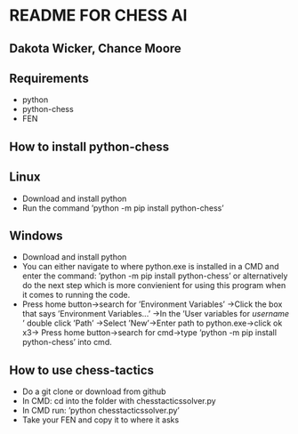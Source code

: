 ﻿# README FOR CHESS AI

## Dakota Wicker, Chance Moore

## Requirements

- python
- python-chess
- FEN

## How to install python-chess

## Linux

- Download and install python
- Run the command ’python -m pip install python-chess’

## Windows

- Download and install python
- You can either navigate to where python.exe is installed in a CMD and enter the command: ’python -m pip install
    python-chess’ or alternatively do the next step which is more convienient for using this program when it comes to
    running the code.
- Press home button→search for ’Environment Variables’
    →Click the box that says ’Environment Variables...’
    →In the ’User variables for *username* ’ double click ’Path’
    →Select ’New’→Enter path to python.exe→click ok x3→
    Press home button→search for cmd→type ’python -m pip install python-chess’ into cmd.

## How to use chess-tactics

- Do a git clone or download from github
- In CMD: cd into the folder with chesstacticssolver.py
- In CMD run: ’python chesstacticssolver.py’
- Take your FEN and copy it to where it asks